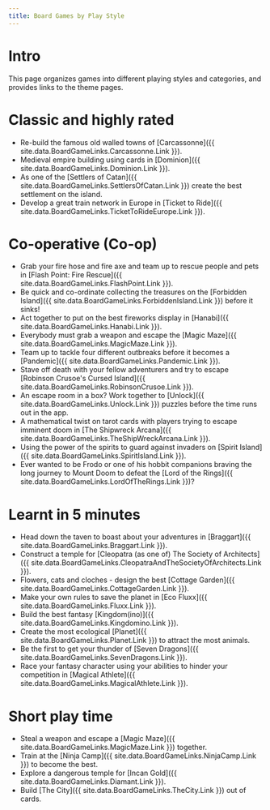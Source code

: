 ```yaml
---
title: Board Games by Play Style
---
```


# Intro

This page organizes games into different playing styles and categories, and provides links to the theme pages.

# Classic and highly rated

* Re-build the famous old walled towns of [Carcassonne]({{ site.data.BoardGameLinks.Carcassonne.Link }}).
* Medieval empire building using cards in [Dominion]({{ site.data.BoardGameLinks.Dominion.Link }}).
* As one of the [Settlers of Catan]({{ site.data.BoardGameLinks.SettlersOfCatan.Link }}) create the best settlement on the island.
* Develop a great train network in Europe in [Ticket to Ride]({{ site.data.BoardGameLinks.TicketToRideEurope.Link }}).

# Co-operative (Co-op)

* Grab your fire hose and fire axe and team up to rescue people and pets in [Flash Point: Fire Rescue]({{ site.data.BoardGameLinks.FlashPoint.Link }}).
* Be quick and co-ordinate collecting the treasures on the [Forbidden Island]({{ site.data.BoardGameLinks.ForbiddenIsland.Link }}) before it sinks!
* Act together to put on the best fireworks display in [Hanabi]({{ site.data.BoardGameLinks.Hanabi.Link }}).
* Everybody must grab a weapon and escape the [Magic Maze]({{ site.data.BoardGameLinks.MagicMaze.Link }}).
* Team up to tackle four different outbreaks before it becomes a [Pandemic]({{ site.data.BoardGameLinks.Pandemic.Link }}).
* Stave off death with your fellow adventurers and try to escape [Robinson Crusoe's Cursed Island]({{ site.data.BoardGameLinks.RobinsonCrusoe.Link }}).
* An escape room in a box? Work together to [Unlock]({{ site.data.BoardGameLinks.Unlock.Link }}) puzzles before the time runs out in the app.
* A mathematical twist on tarot cards with players trying to escape imminent doom in [The Shipwreck Arcana]({{ site.data.BoardGameLinks.TheShipWreckArcana.Link }}).
* Using the power of the spirits to guard against invaders on [Spirit Island]({{ site.data.BoardGameLinks.SpiritIsland.Link }}).
* Ever wanted to be Frodo or one of his hobbit companions braving the long journey to Mount Doom to defeat the [Lord of the Rings]({{ site.data.BoardGameLinks.LordOfTheRings.Link }})?

# Learnt in 5 minutes

* Head down the taven to boast about your adventures in [Braggart]({{ site.data.BoardGameLinks.Braggart.Link }}).
* Construct a temple for [Cleopatra (as one of) The Society of Architects]({{ site.data.BoardGameLinks.CleopatraAndTheSocietyOfArchitects.Link }}).
* Flowers, cats and cloches - design the best [Cottage Garden]({{ site.data.BoardGameLinks.CottageGarden.Link }}).
* Make your own rules to save the planet in [Eco Fluxx]({{ site.data.BoardGameLinks.Fluxx.Link }}).
* Build the best fantasy [Kingdom(ino)]({{ site.data.BoardGameLinks.Kingdomino.Link }}).
* Create the most ecological [Planet]({{ site.data.BoardGameLinks.Planet.Link }}) to attract the most animals.
* Be the first to get your thunder of [Seven Dragons]({{ site.data.BoardGameLinks.SevenDragons.Link }}).
* Race your fantasy character using your abilities to hinder your competition in [Magical Athlete]({{ site.data.BoardGameLinks.MagicalAthlete.Link }}).

# Short play time

* Steal a weapon and escape a [Magic Maze]({{ site.data.BoardGameLinks.MagicMaze.Link }}) together.
* Train at the [Ninja Camp]({{ site.data.BoardGameLinks.NinjaCamp.Link }}) to become the best.
* Explore a dangerous temple for [Incan Gold]({{ site.data.BoardGameLinks.Diamant.Link }}).
* Build [The City]({{ site.data.BoardGameLinks.TheCity.Link }}) out of cards.
